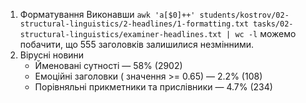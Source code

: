 1. Форматування
Виконавши `awk 'a[$0]++' students/kostrov/02-structural-linguistics/2-headlines/1-formatting.txt tasks/02-structural-linguistics/examiner-headlines.txt | wc -l` можемо побачити, що 555 заголовків залишилися незмінними.
2. Вірусні новини
   - Йменовані сутності — 58% (2902)
   - Емоційні заголовки ( значення >= 0.65) — 2.2% (108)
   - Порівняльні прикметники та прислівники — 4.7% (234)
